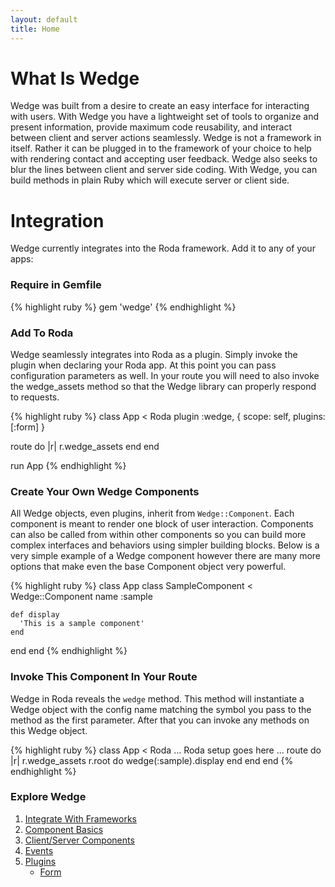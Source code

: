 ```yaml
---
layout: default
title: Home
---
```


What Is Wedge
=============

Wedge was built from a desire to create an easy interface for interacting with users. With Wedge you have a lightweight set of tools to organize and present information, provide maximum code reusability, and interact between client and server actions seamlessly. Wedge is not a framework in itself. Rather it can be plugged in to the framework of your choice to help with rendering contact and accepting user feedback. Wedge also seeks to blur the lines between client and server side coding. With Wedge, you can build methods in plain Ruby which will execute server or client side.

Integration
===========

Wedge currently integrates into the Roda framework. Add it to any of your apps:

### Require in Gemfile

{% highlight ruby %}
gem 'wedge'
{% endhighlight %}

### Add To Roda

Wedge seamlessly integrates into Roda as a plugin. Simply invoke the plugin when declaring your Roda app. At this point you can pass configuration parameters as well. In your route you will need to also invoke the wedge_assets method so that the Wedge library can properly respond to requests.

{% highlight ruby %}
class App < Roda
  plugin :wedge, {
    scope: self,
    plugins: [:form]
  }

  route do |r|
    r.wedge_assets
  end
end

run App
{% endhighlight %}

### Create Your Own Wedge Components

All Wedge objects, even plugins, inherit from `Wedge::Component`. Each component is meant to render one block of user interaction. Components can also be called from within other components so you can build more complex interfaces and behaviors using simpler building blocks. Below is a very simple example of a Wedge component however there are many more options that make even the base Component object very powerful.

{% highlight ruby %}
class App
  class SampleComponent < Wedge::Component
    name :sample

    def display
      'This is a sample component'
    end
  end
end
{% endhighlight %}

### Invoke This Component In Your Route

Wedge in Roda reveals the `wedge` method. This method will instantiate a Wedge object with the config name matching the symbol you pass to the method as the first parameter. After that you can invoke any methods on this Wedge object.

{% highlight ruby %}
class App < Roda
  ... Roda setup goes here ...
  route do |r|
    r.wedge_assets
    r.root do
      wedge(:sample).display
    end
  end
end
{% endhighlight %}

### Explore Wedge

1. [Integrate With Frameworks](/pages/install.html)
1. [Component Basics](/pages/component.html)
1. [Client/Server Components](/pages/component-advanced.html)
1. [Events](/pages/events.html)
1. [Plugins](/pages/plugins.html)
    * [Form](/pages/plugins/form.html)
